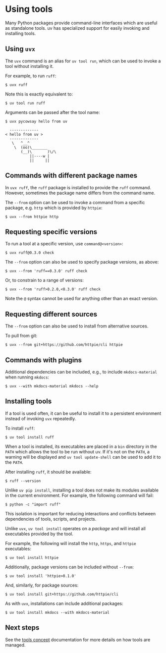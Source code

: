 # Using tools

Many Python packages provide command-line interfaces which are useful as standalone tools. uv has specialized support for easily invoking and installing tools.

## Using `uvx`

The `uvx` command is an alias for `uv tool run`, which can be used to invoke a tool without installing it.

For example, to run `ruff`:

```console
$ uvx ruff
```

Note this is exactly equivalent to:

```console
$ uv tool run ruff
```

Arguments can be passed after the tool name:

```console
$ uvx pycowsay hello from uv

  -------------
< hello from uv >
  -------------
   \   ^__^
    \  (oo)\_______
       (__)\       )\/\
           ||----w |
           ||     ||

```

## Commands with different package names

In `uvx ruff`, the `ruff` package is installed to provide the `ruff` command. However, sometimes the package name differs from the command name.

The `--from` option can be used to invoke a command from a specific package, e.g. `http` which is provided by `httpie`:

```console
$ uvx --from httpie http
```

## Requesting specific versions

To run a tool at a specific version, use `command@<version>`:

```console
$ uvx ruff@0.3.0 check
```

The `--from` option can also be used to specify package versions, as above:

```console
$ uvx --from 'ruff==0.3.0' ruff check
```

Or, to constrain to a range of versions:

```console
$ uvx --from 'ruff>0.2.0,<0.3.0' ruff check
```

Note the `@` syntax cannot be used for anything other than an exact version.

## Requesting different sources

The `--from` option can also be used to install from alternative sources.

To pull from git:

```console
$ uvx --from git+https://github.com/httpie/cli httpie
```

## Commands with plugins

Additional dependencies can be included, e.g., to include `mkdocs-material` when running `mkdocs`:

```console
$ uvx --with mkdocs-material mkdocs --help
```

## Installing tools

If a tool is used often, it can be useful to install it to a persistent environment instead of invoking `uvx` repeatedly.

To install `ruff`:

```console
$ uv tool install ruff
```

When a tool is installed, its executables are placed in a `bin` directory in the `PATH` which allows the tool to be run without uv. If it's not on the `PATH`, a warning will be displayed and `uv tool update-shell` can be used to add it to the `PATH`.

After installing `ruff`, it should be available:

```console
$ ruff --version
```

Unlike `uv pip install`, installing a tool does not make its modules available in the current environment. For example, the following command will fail:

```console
$ python -c "import ruff"
```

This isolation is important for reducing interactions and conflicts between dependencies of tools, scripts, and projects.

Unlike `uvx`, `uv tool install` operates on a _package_ and will install all executables provided by the tool.

For example, the following will install the `http`, `https`, and `httpie` executables:

```console
$ uv tool install httpie
```

Additionally, package versions can be included without `--from`:

```console
$ uv tool install 'httpie>0.1.0'
```

And, similarly, for package sources:

```console
$ uv tool install git+https://github.com/httpie/cli
```

As with `uvx`, installations can include additional packages:

```console
$ uv tool install mkdocs --with mkdocs-material
```

## Next steps

See the [tools concept](../tools.md) documentation for more details on how tools are managed.
